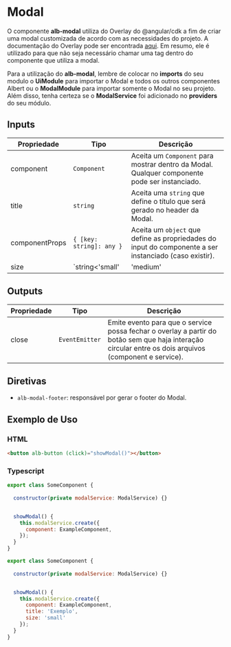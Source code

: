 # Modal

O componente **alb-modal** utiliza do Overlay do @angular/cdk a fim de criar uma modal customizada de acordo com as necessidades do projeto. A documentação do Overlay pode ser encontrada [aqui](https://material.angular.io/cdk/overlay/overview). Em resumo, ele é utilizado para que não seja necessário chamar uma tag dentro do componente que utiliza a modal.

Para a utilização do **alb-modal**, lembre de colocar no **imports** do seu modulo o **UiModule** para importar o Modal e todos os outros componentes Albert ou o **ModalModule** para importar somente o Modal no seu projeto. Além disso, tenha certeza se o **ModalService** foi adicionado no **providers** do seu módulo. 

## Inputs

| Propriedade       | Tipo        | Descrição                                                                                     |
| ----------------- |------------ | --------------------------------------------------------------------------------------------  |
| component         | `Component` | Aceita um `Component` para mostrar dentro da Modal. Qualquer componente pode ser instanciado. |
| title          | `string`                           | Aceita uma `string` que define o título que será gerado no header da Modal. |
| componentProps | `{ [key: string]: any }`           | Aceita um `object` que define as propriedades do input do componente a ser instanciado (caso existir). |
| size           | `string<'small'|'medium'|'large'>` | Aceita uma `string` que define qual tamanho que a Modal deve possuir ao ser gerado. Aceita os valores `large` e `medium` e `small`. |                  |

## Outputs

| Propriedade       | Tipo           | Descrição |
| ----------------- |--------------- | --------- |
| close             | `EventEmitter` | Emite evento para que o service possa fechar o overlay a partir do botão sem que haja interação circular entre os dois arquivos (component e service). |

## Diretivas

* `alb-modal-footer`: responsável por gerar o footer do Modal.

## Exemplo de Uso

### HTML

```html
<button alb-button (click)="showModal()"></button>
```

### Typescript

```javascript
export class SomeComponent {
  
  constructor(private modalService: ModalService) {}


  showModal() {
    this.modalService.create({
      component: ExampleComponent,
    });
  }
}
```

```javascript
export class SomeComponent {
  
  constructor(private modalService: ModalService) {}


  showModal() {
    this.modalService.create({
      component: ExampleComponent,
      title: 'Exemplo',
      size: 'small'
    });
  }
}
```
